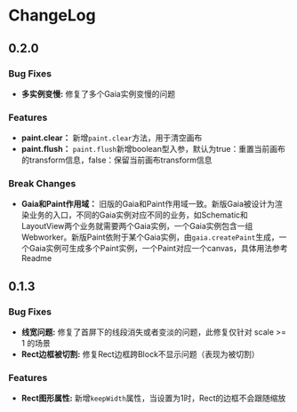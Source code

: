 # ChangeLog

## 0.2.0

### Bug Fixes

* **多实例变慢:** 修复了多个Gaia实例变慢的问题

### Features

* **paint.clear：** 新增```paint.clear```方法，用于清空画布
* **paint.flush：** ```paint.flush```新增boolean型入参，默认为true：重置当前画布的transform信息，false：保留当前画布transform信息

### Break Changes

* **Gaia和Paint作用域：** 旧版的Gaia和Paint作用域一致。新版Gaia被设计为渲染业务的入口，不同的Gaia实例对应不同的业务，如Schematic和LayoutView两个业务就需要两个Gaia实例，一个Gaia实例包含一组Webworker。新版Paint依附于某个Gaia实例，由```gaia.createPaint```生成，一个Gaia实例可生成多个Paint实例，一个Paint对应一个canvas，具体用法参考Readme

## 0.1.3

### Bug Fixes

* **线宽问题:** 修复了首屏下的线段消失或者变淡的问题，此修复仅针对 scale >= 1 的场景
* **Rect边框被切割:** 修复Rect边框跨Block不显示问题（表现为被切割）

### Features

* **Rect图形属性:** 新增```keepWidth```属性，当设置为1时，Rect的边框不会跟随缩放
